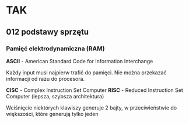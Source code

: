 # TAK

## 012 podstawy sprzętu

### Pamięć elektrodynamiczna (RAM)

**ASCII** - American Standard Code for Information Interchange

Każdy input musi najpierw trafić do pamięci. Nie można przekazać informacji od razu do procesora.

**CISC** - Complex Instruction Set Computer
**RISC** - Reduced Instruction Set Computer (lepsza, szybsza architektura)

Wciśnięcie niektórych klawiszy generuje 2 bajty, w przeciwieństwie do większości, które generują tylko jeden
